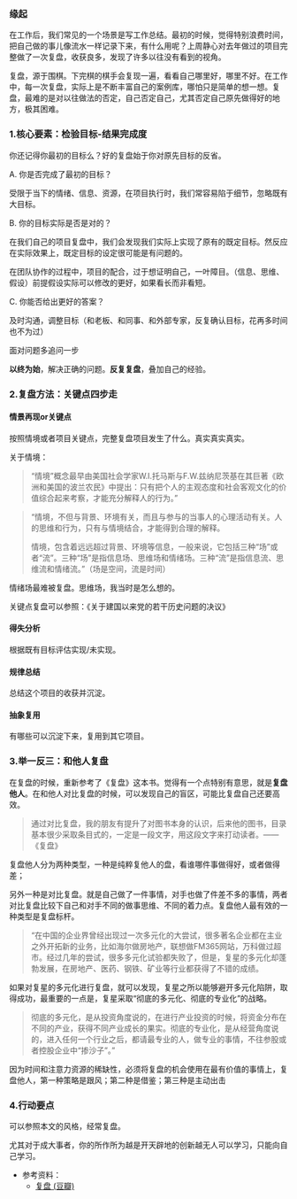 ### 缘起

在工作后，我们常见的一个场景是写工作总结。最初的时候，觉得特别浪费时间，把自己做的事儿像流水一样记录下来，有什么用呢？上周静心对去年做过的项目完整做了一次复盘，收获良多，发现了许多以往没有看到的视角。

复盘，源于围棋。下完棋的棋手会复现一遍，看看自己哪里好，哪里不好。在工作中，每一次复盘，实际上是不断丰富自己的案例库，哪怕只是简单的想一想。复盘，最难的是对以往做法的否定，自己否定自己，尤其否定自己原先做得好的地方，极其困难。


### 1.核心要素：检验目标-结果完成度

你还记得你最初的目标么？好的复盘始于你对原先目标的反省。

A. 你是否完成了最初的目标？

受限于当下的情绪、信息、资源，在项目执行时，我们常容易陷于细节，忽略既有大目标。

B. 你的目标实际是否是对的？

在我们自己的项目复盘中，我们会发现我们实际上实现了原有的既定目标。然反应在实际效果上，既定目标的设定很可能是有问题的。

在团队协作的过程中，项目的配合，过于想证明自己，一叶障目。（信息、思维、假设）前提假设实际可以修改的更好，如果看长而非看短。

C. 你能否给出更好的答案？

及时沟通，调整目标（和老板、和同事、和外部专家，反复确认目标，花再多时间也不为过）

面对问题多追问一步

**以终为始**，解决正确的问题。**反复复盘**，叠加自己的经验。

### 2.复盘方法：关键点四步走

#### 情景再现or关键点

按照情境或者项目关键点，完整复盘项目发生了什么。真实真实真实。

关于情境：

> “情境”概念最早由美国社会学家W.I.托马斯与F.W.兹纳尼茨基在其巨著《欧洲和美国的波兰农民》中提出：只有把个人的主观态度和社会客观文化的价值综合起来考察，才能充分解释人的行为。”

> “情境，不但与背景、环境有关，而且与参与的当事人的心理活动有关。人的思维和行为，只有与情境结合，才能得到合理的解释。
> 
> 情境，包含着远远超过背景、环境等信息，一般来说，它包括三种“场”或者“流”。三种“场”是指信息场、思维场和情绪场。三种“流”是指信息流、思维流和情绪流。”（场是空间，流是时间）

情绪场最难被复盘。思维场，我当时是怎么想的。

关键点复盘可以参照：《关于建国以来党的若干历史问题的决议》


#### 得失分析

根据既有目标评估实现/未实现。

#### 规律总结

总结这个项目的收获并沉淀。

#### 抽象复用

有哪些可以沉淀下来，复用到其它项目。

### 3.举一反三：和他人复盘

在复盘的时候，重新参考了《复盘》这本书。觉得有一个点特别有意思，就是**复盘他人**。在和他人对比复盘的时候，可以发现自己的盲区，可能比复盘自己还要高效。

> 通过对比复盘，我的朋友有提升了对图书本身的认识，后来他的图书，目录基本很少采取条目式的，一定是一段文字，用这段文字来打动读者。——《复盘》

复盘他人分为两种类型，一种是纯粹复他人的盘，看谁哪件事做得好，或者做得差；

另外一种是对比复盘。就是自己做了一件事情，对手也做了件差不多的事情，两者对比复盘比较下自己和对手不同的做事思维、不同的着力点。复盘他人最有效的一种类型是复盘标杆。

> “在中国的企业界曾经出现过一次多元化的大尝试，很多著名企业都在主业之外开拓新的业务，比如海尔做房地产，联想做FM365网站，万科做过超市。经过几年的尝试，很多多元化试验都失败了，但是，复星的多元化却蓬勃发展，在房地产、医药、钢铁、矿业等行业都获得了不错的成绩。
> 
如果对复星的多元化进行复盘，就可以发现，复星之所以能够避开多元化陷阱，取得成功，最重要的一点是，复星采取“彻底的多元化、彻底的专业化”的战略。
> 
> 彻底的多元化，是从投资角度说的，在进行产业投资的时候，将资金分布在不同的产业，获得不同产业成长的果实。彻底的专业化，是从经营角度说的，进入任何一个行业之后，都请最专业的人，做专业的事情，不往参股或者控股企业中“掺沙子”。”


因为时间和注意力资源的稀缺性，必须将复盘的机会使用在最有价值的事情上，复盘他人，第一种策略是跟风；第二种是借鉴；第三种是主动出击



### 4.行动要点

可以参照本文的风格，经常复盘。

尤其对于成大事者，你的所作所为越是开天辟地的创新越无人可以学习，只能向自己学习。

+ 参考资料：
    + [复盘 (豆瓣)](https://book.douban.com/subject/25702395/)

